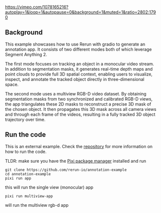 <!--[metadata]
title = "Interactive 3D annotation app with Rerun and Gradio"
tags = ["2D", "3D", "Pinhole camera", "Time series", "SAM", "Segmentation"]
source = "https://github.com/rerun-io/annotation-example"
thumbnail = "https://static.rerun.io/square-thumbnail/931d51df4f2cfd84293c5c9212e5e84cecbd79b4/480w.png"
thumbnail_dimensions = [480, 344]
-->

https://vimeo.com/1078165216?autoplay=1&loop=1&autopause=0&background=1&muted=1&ratio=2802:1790

## Background

This example showcases how to use Rerun with gradio to generate an annotation app. It consists of two different modes both of which leverage Segment Anything 2.

The first mode focuses on tracking an object in a monocular video stream. In addition to segmentation masks, it generates real-time depth maps and point clouds to provide full 3D spatial context, enabling users to visualize, inspect, and annotate the tracked object directly in three-dimensional space.

The second mode uses a multiview RGB-D video dataset. By obtaining segmentation masks from two synchronized and calibrated RGB-D views, the app triangulates these 2D masks to reconstruct a precise 3D mask of the chosen object. It then propagates this 3D mask across all camera views and through each frame of the videos, resulting in a fully tracked 3D object trajectory over time.

## Run the code

This is an external example. Check the [repository](https://github.com/rerun-io/annotation-example) for more information on how to run the code.

TLDR: make sure you have the [Pixi package manager](https://pixi.sh/latest/#installation) installed and run
```
git clone https://github.com/rerun-io/annotation-example
cd annotation-example
pixi run app
```

this will run the single view (monocular) app

```
pixi run multiview-app
```
will run the multiview rgb-d app

